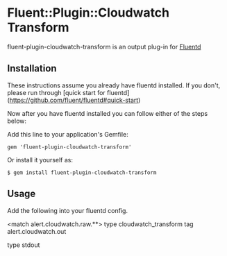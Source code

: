# Fluent::Plugin::Cloudwatch Transform

fluent-plugin-cloudwatch-transform is an output plug-in for [Fluentd](http://fluentd.org)

## Installation

These instructions assume you already have fluentd installed. 
If you don't, please run through [quick start for fluentd] (https://github.com/fluent/fluentd#quick-start)

Now after you have fluentd installed you can follow either of the steps below:

Add this line to your application's Gemfile:

    gem 'fluent-plugin-cloudwatch-transform'

Or install it yourself as:

    $ gem install fluent-plugin-cloudwatch-transform

## Usage
Add the following into your fluentd config.

<match alert.cloudwatch.raw.**>
 type cloudwatch_transform
 tag  alert.cloudwatch.out
</match>

<match alert.cloudwatch.out>
 type stdout
</match>


